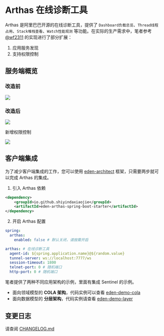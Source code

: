 # Arthas 在线诊断工具

Arthas 是阿里巴巴开源的在线诊断工具，提供了 `Dashboard负载总览`、`Thread线程占用`、`Stack堆栈查看`、`Watch性能观测` 等功能。在实际的生产需求中，笔者参考 [@wf2311](https://github.com/wf2311/arthas-ext) 的实现进行了部分扩展：
1. 应用服务发现
2. 支持权限控制

## 服务端概览

### 改造前

![](https://cdn.jsdelivr.net/gh/shiyindaxiaojie/eden-images/arthas/arthas-dashboard-overview-old.png)

### 改造后

![](https://cdn.jsdelivr.net/gh/shiyindaxiaojie/eden-images/arthas/arthas-dashboard-overview.png)

新增权限控制

![](https://cdn.jsdelivr.net/gh/shiyindaxiaojie/eden-images/arthas/arthas-dashboard-login.png)

## 客户端集成

为了减少客户端集成的工作，您可以使用 [eden-architect](https://github.com/shiyindaxiaojie/eden-architect) 框架，只需要两步就可以完成 Arthas 的集成。

1. 引入 Arthas 依赖
````xml
<dependency>
    <groupId>io.github.shiyindaxiaojie</groupId>
    <artifactId>eden-arthas-spring-boot-starter</artifactId>
</dependency>
````
2. 开启 Arthas 配置
````yaml
spring:
  arthas: 
    enabled: false # 默认关闭，请按需开启

arthas: # 在线诊断工具
  agent-id: ${spring.application.name}@${random.value}
  tunnel-server: ws://localhost:7777/ws
  session-timeout: 1800
  telnet-port: 0 # 随机端口
  http-port: 0 # 随机端口
````

笔者提供了两种不同应用架构的示例，里面有集成 Sentinel 的示例。
* 面向领域模型的 **COLA 架构**，代码实例可以查看 [eden-demo-cola](https://github.com/shiyindaxiaojie/eden-demo-cola)
* 面向数据模型的 **分层架构**，代码实例请查看 [eden-demo-layer](https://github.com/shiyindaxiaojie/eden-demo-layer)

## 变更日志

请查阅 [CHANGELOG.md](https://github.com/shiyindaxiaojie/arthas/blob/3.6.x/CHANGELOG.md)
